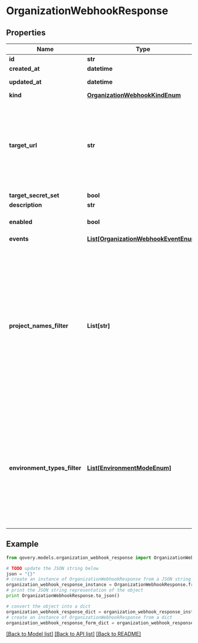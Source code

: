 # OrganizationWebhookResponse


## Properties

Name | Type | Description | Notes
------------ | ------------- | ------------- | -------------
**id** | **str** |  | [readonly] 
**created_at** | **datetime** |  | [readonly] 
**updated_at** | **datetime** |  | [optional] [readonly] 
**kind** | [**OrganizationWebhookKindEnum**](OrganizationWebhookKindEnum.md) |  | [optional] 
**target_url** | **str** | Set the public HTTP or HTTPS endpoint that will receive the specified events. The target URL must starts with &#x60;http://&#x60; or &#x60;https://&#x60;  | [optional] 
**target_secret_set** | **bool** |  | [optional] 
**description** | **str** |  | [optional] 
**enabled** | **bool** | Turn on or off your endpoint. | [optional] 
**events** | [**List[OrganizationWebhookEventEnum]**](OrganizationWebhookEventEnum.md) |  | [optional] 
**project_names_filter** | **List[str]** | Specify the project names you want to filter to.  This webhook will be triggered only if the event is coming from the specified Project IDs. Notes: 1. Wildcard is accepted E.g. &#x60;product*&#x60;. 2. Name is case insensitive.  | [optional] 
**environment_types_filter** | [**List[EnvironmentModeEnum]**](EnvironmentModeEnum.md) | Specify the environment modes you want to filter to. This webhook will be triggered only if the event is coming from an environment with the specified mode.  | [optional] 

## Example

```python
from qovery.models.organization_webhook_response import OrganizationWebhookResponse

# TODO update the JSON string below
json = "{}"
# create an instance of OrganizationWebhookResponse from a JSON string
organization_webhook_response_instance = OrganizationWebhookResponse.from_json(json)
# print the JSON string representation of the object
print OrganizationWebhookResponse.to_json()

# convert the object into a dict
organization_webhook_response_dict = organization_webhook_response_instance.to_dict()
# create an instance of OrganizationWebhookResponse from a dict
organization_webhook_response_form_dict = organization_webhook_response.from_dict(organization_webhook_response_dict)
```
[[Back to Model list]](../README.md#documentation-for-models) [[Back to API list]](../README.md#documentation-for-api-endpoints) [[Back to README]](../README.md)


